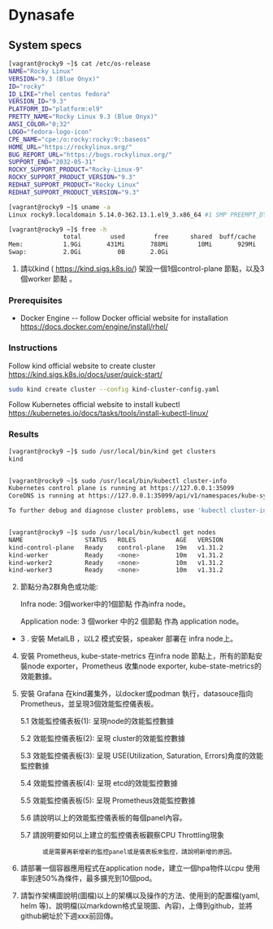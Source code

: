 # Dynasafe

## System specs
```bash
[vagrant@rocky9 ~]$ cat /etc/os-release
NAME="Rocky Linux"
VERSION="9.3 (Blue Onyx)"
ID="rocky"
ID_LIKE="rhel centos fedora"
VERSION_ID="9.3"
PLATFORM_ID="platform:el9"
PRETTY_NAME="Rocky Linux 9.3 (Blue Onyx)"
ANSI_COLOR="0;32"
LOGO="fedora-logo-icon"
CPE_NAME="cpe:/o:rocky:rocky:9::baseos"
HOME_URL="https://rockylinux.org/"
BUG_REPORT_URL="https://bugs.rockylinux.org/"
SUPPORT_END="2032-05-31"
ROCKY_SUPPORT_PRODUCT="Rocky-Linux-9"
ROCKY_SUPPORT_PRODUCT_VERSION="9.3"
REDHAT_SUPPORT_PRODUCT="Rocky Linux"
REDHAT_SUPPORT_PRODUCT_VERSION="9.3"

[vagrant@rocky9 ~]$ uname -a
Linux rocky9.localdomain 5.14.0-362.13.1.el9_3.x86_64 #1 SMP PREEMPT_DYNAMIC Wed Dec 13 14:07:45 UTC 2023 x86_64 x86_64 x86_64 GNU/Linux

[vagrant@rocky9 ~]$ free -h
               total        used        free      shared  buff/cache   available
Mem:           1.9Gi       431Mi       788Mi        10Mi       929Mi       1.5Gi
Swap:          2.0Gi          0B       2.0Gi
```

1. 請以kind ( https://kind.sigs.k8s.io/) 架設一個1個control-plane 節點，以及3個worker 節點 。
### Prerequisites
* Docker Engine -- follow Docker official website for installation https://docs.docker.com/engine/install/rhel/

### Instructions
Follow kind official website to create cluster https://kind.sigs.k8s.io/docs/user/quick-start/
```bash
sudo kind create cluster --config kind-cluster-config.yaml
```

Follow Kubernetes official website to install kubectl https://kubernetes.io/docs/tasks/tools/install-kubectl-linux/
### Results
```bash
[vagrant@rocky9 ~]$ sudo /usr/local/bin/kind get clusters
kind


[vagrant@rocky9 ~]$ sudo /usr/local/bin/kubectl cluster-info
Kubernetes control plane is running at https://127.0.0.1:35099
CoreDNS is running at https://127.0.0.1:35099/api/v1/namespaces/kube-system/services/kube-dns:dns/proxy

To further debug and diagnose cluster problems, use 'kubectl cluster-info dump'.


[vagrant@rocky9 ~]$ sudo /usr/local/bin/kubectl get nodes
NAME                 STATUS   ROLES           AGE   VERSION
kind-control-plane   Ready    control-plane   19m   v1.31.2
kind-worker          Ready    <none>          10m   v1.31.2
kind-worker2         Ready    <none>          10m   v1.31.2
kind-worker3         Ready    <none>          10m   v1.31.2
```

2. 節點分為2群角色或功能:

     Infra node: 3個worker中的1個節點 作為infra node。

     Application node: 3 個worker 中的2 個節點 作為 application node。

+ 3 . 安裝 MetalLB ，以L2 模式安裝，speaker 部署在 infra node上。

4. 安裝 Prometheus, kube-state-metrics 在infra node 節點上，所有的節點安裝node exporter，Prometheus 收集node exporter, kube-state-metrics的效能數據。

5. 安裝 Grafana 在kind叢集外，以docker或podman 執行，datasouce指向 Prometheus，並呈現3個效能監控儀表板。

      5.1 效能監控儀表板(1): 呈現node的效能監控數據

      5.2 效能監控儀表板(2): 呈現 cluster的效能監控數據

      5.3 效能監控儀表板(3): 呈現 USE(Utilization, Saturation, Errors)角度的效能監控數據

      5.4 效能監控儀表板(4): 呈現 etcd的效能監控數據

      5.5 效能監控儀表板(5): 呈現 Prometheus效能監控數據

      5.6 請說明以上的效能監控儀表板的每個panel內容。

      5.7 請說明要如何以上建立的監控儀表板觀察CPU Throttling現象

             或是需要再新增新的監控panel或是儀表板來監控，請說明新增的原因。

4. 請部署一個容器應用程式在application node，建立一個hpa物件以cpu 使用率到達50%為條件，最多擴充到10個pod。

5. 請製作架構圖說明(圖檔)以上的架構以及操作的方法、使用到的配置檔(yaml, helm 等)、說明檔(以markdown格式呈現圖、內容)，上傳到github，並將github網址於下週xxx前回傳。
